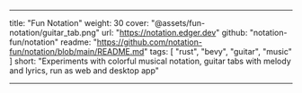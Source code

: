 ---

title: "Fun Notation"
weight: 30
cover: "@assets/fun-notation/guitar_tab.png"
url: "https://notation.edger.dev"
github: "notation-fun/notation"
readme: "https://github.com/notation-fun/notation/blob/main/README.md"
tags: [ "rust", "bevy", "guitar", "music" ]
short: "Experiments with colorful musical notation, guitar tabs with melody and lyrics, run as web and desktop app"

---
